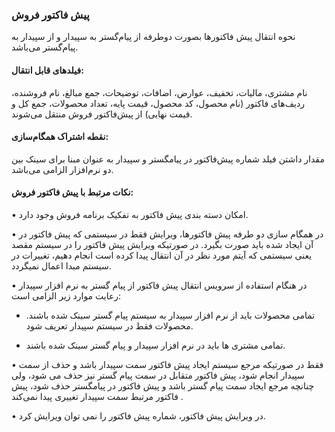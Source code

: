### پیش فاکتور فروش

نحوه انتقال پیش فاکتورها بصورت دوطرفه از پیام‌گستر به سپیدار و از سپیدار به پیام‌گستر می‌باشد.

#### فیلدهای قابل انتقال: 

نام مشتری، مالیات، تخفیف، عوارض، اضافات، توضیحات، جمع مبالغ، نام فروشنده، ردیف‌های فاکتور (نام محصول، کد محصول، قیمت پایه، تعداد محصولات، جمع کل و قیمت نهایی) از پیش‌فاکتور فروش منتقل می‌شوند.

#### نقطه اشتراک همگام‌سازی:

مقدار داشتن فیلد شماره پیش‌فاکتور در پیامگستر و سپیدار به عنوان مبنا برای سینک بین دو نرم‌افزار الزامی می‌باشد.

#### نکات مرتبط با پیش فاکتور فروش:

•	امکان دسته بندی پیش فاکتور به تفکیک برنامه فروش وجود دارد.

•	در همگام سازی دو طرفه پیش فاکتورها، ویرایش فقط در سیستمی که پیش فاکتور در آن ایجاد شده باید صورت بگیرد. در صورتیکه ویرایش پیش فاکتور را در سیستم مقصد یعنی سیستمی که آیتم مورد نظر در آن انتقال پیدا کرده است انجام دهیم، تغییرات در سیستم مبدا اعمال نمیگردد.

•	در هنگام استفاده از سرویس انتقال پیش فاکتور از پیام گستر به نرم افزار سپیدار رعایت موارد زیر الزامی است:

-  تمامی محصولات بايد از نرم افزار سپیدار به سیستم پیام گستر سينک شده باشند. محصولات فقط در سيستم سپیدار تعریف شود. 

-  تمامی مشتری ها باید در نرم افزار سپیدار و پیام گستر سينک شده باشند. 

•	فقط در صورتیکه مرجع سیستم ایجاد پیش فاکتور سمت سپیدار باشد و حذف از سمت سپیدار انجام شود، پیش فاکتور متقابل در سمت پیام گستر نیز حذف می شود، ولی چنانچه مرجع ایجاد سمت پیام گستر باشد و پیش فاکتور در پیامگستر حذف شود، پیش فاکتور مرتبط سمت سپیدار تغییری پیدا نمی‌کند .

•	در ویرایش پیش فاکتور، شماره پیش فاکتور را نمی توان ویرایش کرد.
